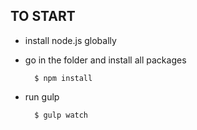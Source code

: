 ## TO START

* install node.js globally

* go in the folder and install all packages

        $ npm install

* run gulp

        $ gulp watch
